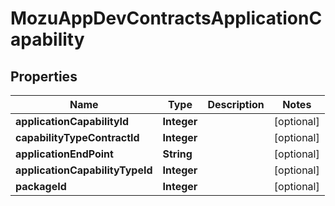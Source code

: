 
# MozuAppDevContractsApplicationCapability

## Properties
Name | Type | Description | Notes
------------ | ------------- | ------------- | -------------
**applicationCapabilityId** | **Integer** |  |  [optional]
**capabilityTypeContractId** | **Integer** |  |  [optional]
**applicationEndPoint** | **String** |  |  [optional]
**applicationCapabilityTypeId** | **Integer** |  |  [optional]
**packageId** | **Integer** |  |  [optional]



